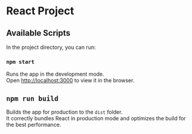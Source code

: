 # React Project

## Available Scripts

In the project directory, you can run:

### `npm start`

Runs the app in the development mode.\
Open [http://localhost:3000](http://localhost:3000) to view it in the browser.

## `npm run build`

Builds the app for production to the `dist` folder.\
It correctly bundles React in production mode and optimizes the build for the best performance.
